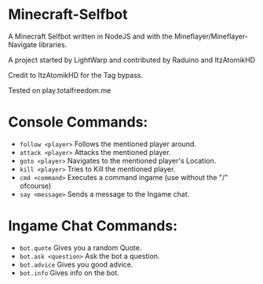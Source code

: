 # Minecraft-Selfbot
A Minecraft Selfbot written in NodeJS and with the Mineflayer/Mineflayer-Navigate libraries.

A project started by LightWarp and contributed by Raduino and ItzAtomikHD

Credit to ItzAtomikHD for the Tag bypass.

Tested on play.totalfreedom.me


# Console Commands:
* `follow <player>` Follows the mentioned player around.
* `attack <player>` Attacks the mentioned player.
* `goto <player>` Navigates to the mentioned player's Location.
* `kill <player>` Tries to Kill the mentioned player.
* `cmd <command>` Executes a command ingame (use without the "/" ofcourse)
* `say <message>` Sends a message to the Ingame chat.

# Ingame Chat Commands:
* `bot.quote` Gives you a random Quote.
* `bot.ask <question>` Ask the bot a question.
* `bot.advice` Gives you good advice.
* `bot.info` Gives info on the bot.